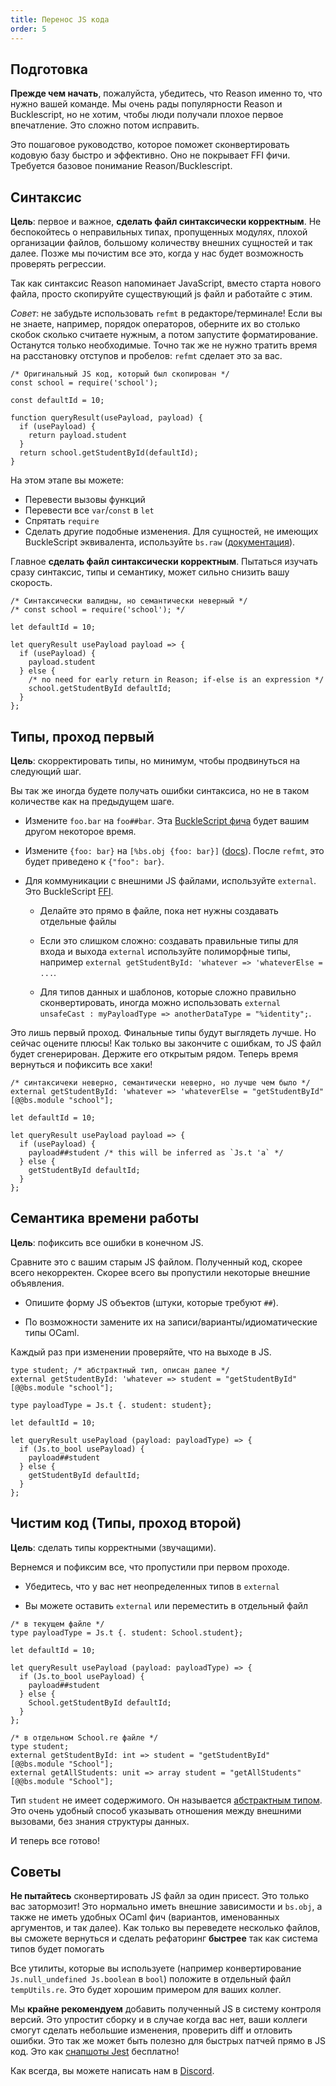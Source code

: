 ```yaml
---
title: Перенос JS кода
order: 5
---
```


Подготовка
-------

**Прежде чем начать**, пожалуйста, убедитесь, что Reason именно то,
что нужно вашей команде. Мы очень рады популярности Reason и Bucklescript,
но не хотим, чтобы люди получали плохое первое впечатление. Это сложно
потом исправить.

Это пошаговое руководство, которое поможет сконвертировать кодовую базу
быстро и эффективно. Оно не покрывает FFI фичи. Требуется базовое понимание
Reason/Bucklescript.

Синтаксис
-------

**Цель**: первое и важное, **сделать файл синтаксически корректным**.
Не беспокойтесь о неправильных типах, пропущенных модулях, плохой
организации файлов, большому количеству внешних сущностей и так далее.
Позже мы почистим все это, когда у нас будет возможность проверять
регрессии.

Так как синтаксис Reason напоминает JavaScript, вместо старта нового файла,
просто скопируйте существующий js файл и работайте с этим.

*Совет*: не забудьте использовать `refmt` в редакторе/терминале!
Если вы не знаете, например, порядок операторов, оберните их во столько
скобок сколько считаете нужным, а потом запустите форматирование. Останутся
только необходимые. Точно так же не нужно тратить время на расстановку
отступов и пробелов: `refmt` сделает это за вас.

```reason
/* Оригинальный JS код, который был скопирован */
const school = require('school');

const defaultId = 10;

function queryResult(usePayload, payload) {
  if (usePayload) {
    return payload.student
  }
  return school.getStudentById(defaultId);
}
```

На этом этапе вы можете:

- Перевести вызовы функций
- Перевести все `var`/`const` в `let`
- Спрятать `require`
- Сделать другие подобные изменения.
  Для сущностей, не имеющих BuckleScript эквивалента, используйте
  `bs.raw` ([документация](http://bucklescript.github.io/bucklescript/Manual.html#_embedding_arbitrary_js_code_as_an_expression)).

Главное **сделать файл синтаксически корректным**. Пытаться изучать сразу синтаксис,
типы и семантику, может сильно снизить вашу скорость.

```reason
/* Синтаксически валидны, но семантически неверный */
/* const school = require('school'); */

let defaultId = 10;

let queryResult usePayload payload => {
  if (usePayload) {
    payload.student
  } else {
    /* no need for early return in Reason; if-else is an expression */
    school.getStudentById defaultId;
  }
};
```

Типы, проход первый
-------

**Цель**: скорректировать типы, но минимум, чтобы продвинуться на следующий
шаг.

Вы так же иногда будете получать ошибки синтаксиса, но не в таком количестве
как на предыдущем шаге.

- Измените `foo.bar` на `foo##bar`. Эта [BuckleScript фича](http://bucklescript.github.io/bucklescript/Manual.html#_how_to_consume_js_property_and_methods) будет вашим другом некоторое время.

- Измените `{foo: bar}` на `[%bs.obj {foo: bar}]` ([docs](http://bucklescript.github.io/bucklescript/Manual.html#_create_js_objects_using_bs_obj)). После `refmt`, это будет приведено к `{"foo": bar}`.

- Для коммуникации с внешними JS файлами, используйте `external`.
  Это BuckleScript [FFI](http://bucklescript.github.io/bucklescript/Manual.html#_ffi).

  - Делайте это прямо в файле, пока нет нужны создавать отдельные файлы

  - Если это слишком сложно: создавать правильные типы для входа и выхода `external`
  используйте полиморфные типы, например `external getStudentById: 'whatever => 'whateverElse = ...`.

  - Для типов данных и шаблонов, которые сложно правильно сконвертировать, иногда можно
  использовать `external unsafeCast : myPayloadType => anotherDataType = "%identity";`.

Это лишь первый проход. Финальные типы будут выглядеть лучше. Но сейчас оцените плюсы!
Как только вы закончите с ошибкам, то JS файл будет сгенерирован. Держите его открытым рядом.
Теперь время вернуться и пофиксить все хаки!

```reason
/* синтаксичеки неверно, семантически неверно, но лучше чем было */
external getStudentById: 'whatever => 'whateverElse = "getStudentById" [@@bs.module "school"];

let defaultId = 10;

let queryResult usePayload payload => {
  if (usePayload) {
    payload##student /* this will be inferred as `Js.t 'a` */
  } else {
    getStudentById defaultId;
  }
};
```

Семантика времени работы
-------

**Цель**: пофиксить все ошибки в конечном JS.

Сравните это с вашим старым JS файлом. Полученный код, скорее всего
некорректен. Скорее всего вы пропустили некоторые внешние объявления.

- Опишите форму JS объектов (штуки, которые требуют `##`).

- По возможности замените их на записи/варианты/идиоматические типы OCaml.

Каждый раз при изменении проверяйте, что на выходе в JS.

```reason
type student; /* абстрактный тип, описан далее */
external getStudentById: 'whatever => student = "getStudentById" [@@bs.module "school"];

type payloadType = Js.t {. student: student};

let defaultId = 10;

let queryResult usePayload (payload: payloadType) => {
  if (Js.to_bool usePayload) {
    payload##student
  } else {
    getStudentById defaultId;
  }
};
```

Чистим код (Типы, проход второй)
-------

**Цель**: сделать типы корректными (звучащими).

Вернемся и пофиксим все, что пропустили при первом проходе.

- Убедитесь, что у вас нет неопределенных типов в `external`

- Вы можете оставить `external` или переместить в отдельный файл


```reason
/* в текущем файле */
type payloadType = Js.t {. student: School.student};

let defaultId = 10;

let queryResult usePayload (payload: payloadType) => {
  if (Js.to_bool usePayload) {
    payload##student
  } else {
    School.getStudentById defaultId;
  }
};
```

```reason
/* в отдельном School.re файле */
type student;
external getStudentById: int => student = "getStudentById" [@@bs.module "School"];
external getAllStudents: unit => array student = "getAllStudents" [@@bs.module "School"];
```

Тип `student` не имеет содержимого. Он называется [абстрактным типом](../language/module#%D0%A1%D0%B8%D0%B3%D0%BD%D0%B0%D1%82%D1%83%D1%80%D1%8B).
Это очень удобный способ указывать отношения между внешними вызовами,
без знания структуры данных.

И теперь все готово!


Советы
-------

**Не пытайтесь** сконвертировать JS файл за один присест. Это только
вас затормозит! Это нормально иметь внешние зависимости и `bs.obj`, а
также не иметь удобных OCaml фич (вариантов, именованных аргументов, и так далее).
Как только вы переведете несколько файлов, вы сможете вернуться и
сделать рефаторинг **быстрее** так как система типов будет помогать

Все утилиты, которые вы используете (например конвертирование `Js.null_undefined Js.boolean` в `bool`)
положите в отдельный файл `tempUtils.re`. Это будет хорошим примером
для ваших коллег.

Мы **крайне рекомендуем** добавить полученный JS в систему контроля версий.
Это упростит сборку и в случае когда вас нет, ваши коллеги смогут сделать небольшие
изменения, проверить diff и отловить ошибки. Это так же может быть полезно для
быстрых патчей прямо в JS код. Это как [снапшоты Jest](https://facebook.github.io/jest/docs/snapshot-testing.html) бесплатно!

Как всегда, вы можете написать нам в [Discord](https://discord.gg/reasonml).
